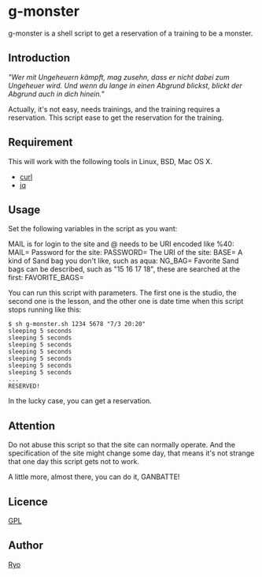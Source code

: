 g-monster
====

g-monster is a shell script to get a reservation of a training to be a monster.

## Introduction

_"Wer mit Ungeheuern kämpft, mag zusehn, dass er nicht dabei zum Ungeheuer wird. Und wenn du lange in einen Abgrund blickst, blickt der Abgrund auch in dich hinein."_

Actually, it's not easy, needs trainings, and the training requires a reservation.
This script ease to get the reservation for the training.

## Requirement

This will work with the following tools in Linux, BSD, Mac OS X.

* [curl](https://curl.haxx.se/)
* [jq](https://stedolan.github.io/jq/)

## Usage

Set the following variables in the script as you want:

MAIL is for login to the site and @ needs to be URI encoded like %40:
	MAIL=
Password for the site:
	PASSWORD=
The URI of the site:
	BASE=
A kind of Sand bag you don't like, such as aqua:
	NG_BAG=
Favorite Sand bags can be described, such as "15 16 17 18", these are searched at the first:
	FAVORITE_BAGS=

You can run this script with parameters. The first one is the studio, the second one is the lesson, and the other one is date time when this script stops running like this:

	$ sh g-monster.sh 1234 5678 "7/3 20:20"
	sleeping 5 seconds
	sleeping 5 seconds
	sleeping 5 seconds
	sleeping 5 seconds
	sleeping 5 seconds
	sleeping 5 seconds
	sleeping 5 seconds
	...
	RESERVED!

In the lucky case, you can get a reservation.

## Attention
Do not abuse this script so that the site can normally operate.
And the specification of the site might change some day, that means it's not strange that one day this script gets not to work.

A little more, almost there, you can do it, GANBATTE!

## Licence
[GPL](http://www.gnu.org/licenses/)

## Author
[Ryo](https://github.com/maedy)
